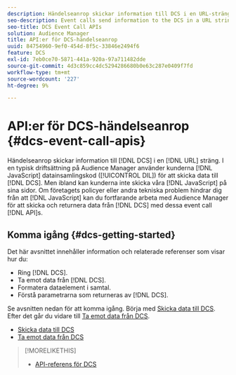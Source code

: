 ```yaml
---
description: Händelseanrop skickar information till DCS i en URL-sträng. I en typisk Audience Manager-distribution använder kunderna vår JavaScript-kod för datainsamling (DIL) för att skicka data till DCS. Men ibland kan kunderna inte lägga JavaScript-koden på sina sidor. Om företagspolicyer eller andra tekniska problem hindrar dig från att placera JavaScript-koden på dina sidor, kan du fortfarande arbeta med Audience Manager för att skicka och returnera data från DCS med dessa API:er för händelsanrop.
seo-description: Event calls send information to the DCS in a URL string. In a typical Audience Manager deployment, customers use our JavaScript data collection code (DIL) to send data to the DCS. However, sometimes customers cannot put our JavaScript code on their pages. If company policies or other technical issues prevent you from placing our JavaScript code on your pages, you can still work with Audience Manager to send and return data from DCS with these event call APIs.
seo-title: DCS Event Call APIs
solution: Audience Manager
title: API:er för DCS-händelseanrop
uuid: 84754960-9ef0-454d-8f5c-33846e2494f6
feature: DCS
exl-id: 7eb0ce70-5871-441a-920a-97a711482dde
source-git-commit: 4d3c859cc4dc5294286680b0e63c287e0409f7fd
workflow-type: tm+mt
source-wordcount: '227'
ht-degree: 9%

---
```


# API:er för DCS-händelseanrop {#dcs-event-call-apis}

Händelseanrop skickar information till [!DNL DCS] i en [!DNL URL] sträng. I en typisk driftsättning på Audience Manager använder kunderna [!DNL JavaScript] datainsamlingskod ([!UICONTROL DIL]) för att skicka data till [!DNL DCS]. Men ibland kan kunderna inte skicka våra [!DNL JavaScript] på sina sidor. Om företagets policyer eller andra tekniska problem hindrar dig från att [!DNL JavaScript] kan du fortfarande arbeta med Audience Manager för att skicka och returnera data från [!DNL DCS] med dessa event call [!DNL API]s.

## Komma igång {#dcs-getting-started}

Det här avsnittet innehåller information och relaterade referenser som visar hur du:

* Ring [!DNL DCS].
* Ta emot data från [!DNL DCS].
* Formatera dataelement i samtal.
* Förstå parametrarna som returneras av [!DNL DCS].

Se avsnitten nedan för att komma igång. Börja med [Skicka data till DCS](../../../api/dcs-intro/dcs-event-calls/dcs-url-send.md). Efter det går du vidare till [Ta emot data från DCS](../../../api/dcs-intro/dcs-event-calls/dcs-url-receive.md).

* [Skicka data till DCS](dcs-url-send.md)
* [Ta emot data från DCS](dcs-url-receive.md)

>[!MORELIKETHIS]
>
>* [API-referens för DCS ](../../../api/dcs-intro/dcs-api-reference/dcs-api-methods.md)

